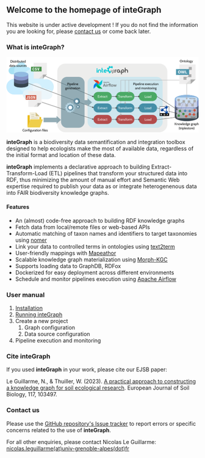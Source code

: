 ## Welcome to the homepage of inteGraph

This website is under active development ! If you do not find the information you are looking for, please [contact us](#contact-us) or come back later.

### What is inteGraph?

[![Image providing a high-level overview of inteGraph.](/images/integraph-overview.png)](https://raw.githubusercontent.com/nleguillarme/inteGraph/gh-pages/images/integraph-overview.png)

**inteGraph** is a biodiversity data semantification and integration toolbox designed to help ecologists make the most of available data, regardless of the initial format and location of these data. 

**inteGraph** implements a declarative approach to building Extract-Transform-Load (ETL) pipelines that transform your structured data into RDF, thus minimizing the amount of manual effort and Semantic Web expertise required to publish your data as or integrate heterogenenous data into FAIR biodiversity knowledge graphs.

#### Features

- An (almost) code-free approach to building RDF knowledge graphs
- Fetch data from local/remote files or web-based APIs
- Automatic matching of taxon names and identifiers to target taxonomies using [nomer](https://github.com/globalbioticinteractions/nomer)
- Link your data to controlled terms in ontologies using [text2term](https://github.com/ccb-hms/ontology-mapper)
- User-friendly mappings with [Mapeathor](https://github.com/oeg-upm/mapeathor)
- Scalable knowledge graph materialization using [Morph-KGC](https://morph-kgc.readthedocs.io/en/latest/)
- Supports loading data to GraphDB, RDFox
- Dockerized for easy deployment across different environments
- Schedule and monitor pipelines execution using [Apache Airflow](https://airflow.apache.org/)

### User manual

1. [Installation](manual.md#installation)
1. [Running inteGraph](manual.md#running-integraph)
1. Create a new project
   1. Graph configuration
   1. Data source configuration
1. Pipeline execution and monitoring

### Cite inteGraph

If you used **inteGraph** in your work, please cite our EJSB paper:

Le Guillarme, N., & Thuiller, W. (2023). [A practical approach to constructing a knowledge graph for soil ecological research](https://www.sciencedirect.com/science/article/abs/pii/S116455632300033X). European Journal of Soil Biology, 117, 103497.

### Contact us

Please use the [GitHub repository's Issue tracker](https://github.com/nleguillarme/integraph/issues) to report errors or specific concerns related to the use of **inteGraph**.

For all other enquiries, please contact Nicolas Le Guillarme: [nicolas.leguillarme(at)univ-grenoble-alpes(dot)fr](nicolas.leguillarme@univ-grenoble-alpes.fr)
